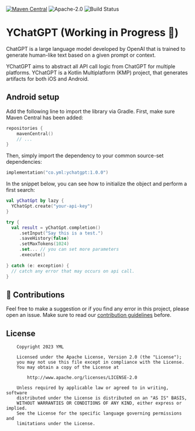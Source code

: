 [![Maven Central](https://maven-badges.herokuapp.com/maven-central/co.yml/ychatgpt/badge.svg)](https://maven-badges.herokuapp.com/maven-central/co.yml/ychatgpt/)
![Apache-2.0](https://img.shields.io/badge/license-Apache-blue)
![Build Status](https://github.com/yml-org/chatgpt-sdk/actions/workflows/test.yml/badge.svg?branch=main)

# YChatGPT (Working in Progress 🚧)

ChatGPT is a large language model developed by OpenAI that is trained to generate human-like text based on a given prompt or context.

YChatGPT aims to abstract all API call logic from ChatGPT for multiple platforms. YChatGPT is a Kotlin Multiplatform (KMP) project, that generates artifacts for both iOS and Android.


## Android setup

Add the following line to import the library via Gradle. First, make sure Maven Central has been added:


```kotlin
repositories {
    mavenCentral()
    // ...
}
```

Then, simply import the dependency to your common source-set dependencies:

```kotlin
implementation("co.yml:ychatgpt:1.0.0")
```

In the snippet below, you can see how to initialize the object and perform a first search:


```kotlin
val yChatGpt by lazy {
  YChatGpt.create("your-api-key")
}

try {
  val result = yChatGpt.completion()
     .setInput("Say this is a test.")
     .saveHistory(false)
     .setMaxTokens(1024)
     .set... // you can set more parameters
     .execute()
  
} catch (e: exception) {
  // catch any error that may occurs on api call.  
}
```

## 🤝 Contributions

Feel free to make a suggestion or if you find any error in this project, please open an issue. Make sure to read our [contribution guidelines](https://github.com/yml-org/chatgpt-sdk/blob/main/CONTRIBUTING.md) before.

## License

```
    Copyright 2023 YML

    Licensed under the Apache License, Version 2.0 (the "License");
    you may not use this file except in compliance with the License.
    You may obtain a copy of the License at

        http://www.apache.org/licenses/LICENSE-2.0

    Unless required by applicable law or agreed to in writing, software
    distributed under the License is distributed on an "AS IS" BASIS,
    WITHOUT WARRANTIES OR CONDITIONS OF ANY KIND, either express or implied.
    See the License for the specific language governing permissions and
    limitations under the License.
```
